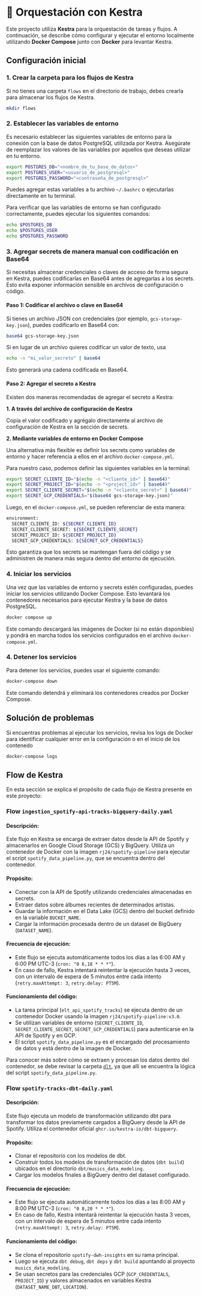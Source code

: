 # 🔄 Orquestación con Kestra

Este proyecto utiliza **Kestra** para la orquestación de tareas y flujos. A continuación, se describe cómo configurar y ejecutar el entorno localmente utilizando **Docker Compose** junto con **Docker** para levantar Kestra.

## Configuración inicial

### 1. Crear la carpeta para los flujos de Kestra
Si no tienes una carpeta `flows` en el directorio de trabajo, debes crearla para almacenar los flujos de Kestra.

```bash
mkdir flows
```


### 2. Establecer las variables de entorno
Es necesario establecer las siguientes variables de entorno para la conexión con la base de datos PostgreSQL utilizada por Kestra. Asegúrate de reemplazar los valores de las variables por aquellos que deseas utilizar en tu entorno.

```bash
export POSTGRES_DB="<nombre_de_tu_base_de_datos>"
export POSTGRES_USER="<usuario_de_postgresql>"
export POSTGRES_PASSWORD="<contraseña_de_postgresql>"
```

Puedes agregar estas variables a tu archivo `~/.bashrc` o ejecutarlas directamente en tu terminal.

Para verificar que las variables de entorno se han configurado correctamente, puedes ejecutar los siguientes comandos:

```bash
echo $POSTGRES_DB
echo $POSTGRES_USER
echo $POSTGRES_PASSWORD
```

### 3. Agregar secrets de manera manual con codificación en Base64
Si necesitas almacenar credenciales o claves de acceso de forma segura en Kestra, puedes codificarlas en Base64 antes de agregarlas a los secrets. Esto evita exponer información sensible en archivos de configuración o código.

#### **Paso 1: Codificar el archivo o clave en Base64**
Si tienes un archivo JSON con credenciales (por ejemplo, `gcs-storage-key.json`), puedes codificarlo en Base64 con:

```bash
base64 gcs-storage-key.json
```

Si en lugar de un archivo quieres codificar un valor de texto, usa
```bash
echo -n "mi_valor_secreto" | base64
```
Esto generará una cadena codificada en Base64.

#### **Paso 2: Agregar el secreto a Kestra**
Existen dos maneras recomendadas de agregar el secreto a Kestra:

**1. A través del archivo de configuración de Kestra**

Copia el valor codificado y agrégalo directamente al archivo de configuración de Kestra en la sección de secrets.

**2. Mediante variables de entorno en Docker Compose**

Una alternativa más flexible es definir los secrets como variables de entorno y hacer referencia a ellos en el archivo `docker-compose.yml`.

Para nuestro caso, podemos definir las siguientes variables en la terminal:

```bash
export SECRET_CLIENTE_ID="$(echo -n "<cliente_id>" | base64)"
export SECRET_PROJECT_ID="$(echo -n "<project_id>" | base64)"
export SECRET_CLIENTE_SECRET="$(echo -n "<cliente_secret>" | base64)"
export SECRET_GCP_CREDENTIALS="$(base64 gcs-storage-key.json)"  
```

Luego, en el `docker-compose.yml`, se pueden referenciar de esta manera:

```bash
environment:
  SECRET_CLIENTE_ID: ${SECRET_CLIENTE_ID}  
  SECRET_CLIENTE_SECRET: ${SECRET_CLIENTE_SECRET} 
  SECRET_PROJECT_ID: ${SECRET_PROJECT_ID}
  SECRET_GCP_CREDENTIALS: ${SECRET_GCP_CREDENTIALS}
```

Esto garantiza que los secrets se mantengan fuera del código y se administren de manera más segura dentro del entorno de ejecución.

### 4. Iniciar los servicios
Una vez que las variables de entorno y secrets estén configuradas, puedes iniciar los servicios utilizando Docker Compose. Esto levantará los contenedores necesarios para ejecutar Kestra y la base de datos PostgreSQL.

```bash
docker compose up
```

Este comando descargará las imágenes de Docker (si no están disponibles) y pondrá en marcha todos los servicios configurados en el archivo `docker-compose.yml`.


### 4. Detener los servicios
Para detener los servicios, puedes usar el siguiente comando:

```bash
docker-compose down
```

Este comando detendrá y eliminará los contenedores creados por Docker Compose.


## Solución de problemas
Si encuentras problemas al ejecutar los servicios, revisa los logs de Docker para identificar cualquier error en la configuración o en el inicio de los contenedo

```bash
docker-compose logs
```

## Flow de Kestra

En esta sección se explica el propósito de cada flujo de Kestra presente en este proyecto:


### Flow `ingestion_spotify-api-tracks-bigquery-daily.yaml`

#### **Descripción:**
Este flujo en Kestra se encarga de extraer datos desde la API de Spotify y almacenarlos en Google Cloud Storage (GCS) y BigQuery. Utiliza un contenedor de Docker con la imagen `rj24/spotify-pipeline` para ejecutar el script `spotify_data_pipeline.py`, que se encuentra dentro del contenedor. 

#### **Propósito:**
- Conectar con la API de Spotify utilizando credenciales almacenadas en secrets.
- Extraer datos sobre álbumes recientes de determinados artistas.
- Guardar la información en el Data Lake (GCS) dentro del bucket definido en la variable `BUCKET_NAME`.
- Cargar la información procesada dentro de un dataset de BigQuery (`DATASET_NAME`).

#### **Frecuencia de ejecución:**
- Este flujo se ejecuta automáticamente todos los días a las 6:00 AM y 6:00 PM UTC-3 (`cron: "0 6,18 * * *"`).
- En caso de fallo, Kestra intentará reintentar la ejecución hasta 3 veces, con un intervalo de espera de 5 minutos entre cada intento (`retry.maxAttempt: 3`, `retry.delay: PT5M`).

#### **Funcionamiento del código:**
- La tarea principal (`elt_api_spotify_tracks`) se ejecuta dentro de un contenedor Docker usando la imagen `rj24/spotify-pipeline:v3.0`.
- Se utilizan variables de entorno (`SECRET_CLIENTE_ID`, `SECRET_CLIENTE_SECRET`, `SECRET_GCP_CREDENTIALS`) para autenticarse en la API de Spotify y en GCP.
- El script `spotify_data_pipeline.py` es el encargado del procesamiento de datos y está dentro de la imagen de Docker.

Para conocer más sobre cómo se extraen y procesan los datos dentro del contenedor, se debe revisar la carpeta [`dlt`](../dlt/), ya que allí se encuentra la lógica del script `spotify_data_pipeline.py`.


### Flow `spotify-tracks-dbt-daily.yaml`

#### **Descripción:**
Este flujo ejecuta un modelo de transformación utilizando dbt para transformar los datos previamente cargados a BigQuery desde la API de Spotify. Utiliza el contenedor oficial `ghcr.io/kestra-io/dbt-bigquery`.

#### **Propósito:**
- Clonar el repositorio con los modelos de dbt.
- Construir todos los modelos de transformación de datos (`dbt build`) ubicados en el directorio `dbt/musics_data_modeling`.
- Cargar los modelos finales a BigQuery dentro del dataset configurado.

#### **Frecuencia de ejecución:**
- Este flujo se ejecuta automáticamente todos los días a las 8:00 AM y 8:00 PM UTC-3 (`cron: "0 8,20 * * *"`).
- En caso de fallo, Kestra intentará reintentar la ejecución hasta 3 veces, con un intervalo de espera de 5 minutos entre cada intento (`retry.maxAttempt: 3`, `retry.delay: PT5M`).

#### **Funcionamiento del código:**
- Se clona el repositorio `spotify-dwh-insights` en su rama principal.
- Luego se ejecuta `dbt debug`, `dbt deps` y `dbt build` apuntando al proyecto `musics_data_modeling`.
- Se usan secretos para las credenciales GCP (`GCP_CREDENTIALS`, `PROJECT_ID`) y valores almacenados en variables Kestra (`DATASET_NAME_DBT`, `LOCATION`).
